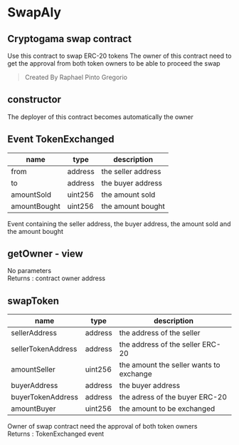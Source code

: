 # SwapAly 
## Cryptogama swap contract
Use this contract to swap ERC-20 tokens
The owner of this contract need to get the approval from both token owners to be able to proceed the swap

> Created By Raphael Pinto Gregorio

## constructor
The deployer of this contract becomes automatically the owner

## Event TokenExchanged
|name |type |description
|-----|-----|-----------
|from|address|the seller address
|to|address|the buyer address
|amountSold|uint256|the amount sold
|amountBought|uint256|the amount bought

Event containing the seller address, the buyer address, the amount sold and the amount bought

## getOwner - view
No parameters  
Returns : contract owner address

## swapToken
|name |type |description
|-----|-----|-----------
|sellerAddress|address|the address of the seller
|sellerTokenAddress|address|the address of the seller ERC-20
|amountSeller|uint256|the amount the seller wants to exchange
|buyerAddress|address|the buyer address
|buyerTokenAddress|address|the adress of the buyer ERC-20
|amountBuyer|uint256|the amount to be exchanged

Owner of swap contract need the approval of both token owners  
Returns : TokenExchanged event